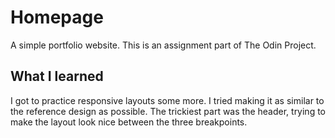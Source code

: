 # Homepage
A simple portfolio website. This is an assignment part of The Odin Project.

## What I learned
I got to practice responsive layouts some more. I tried making it as similar to the reference design as possible. The trickiest part was the header, trying to make the layout look nice between the three breakpoints.
  
